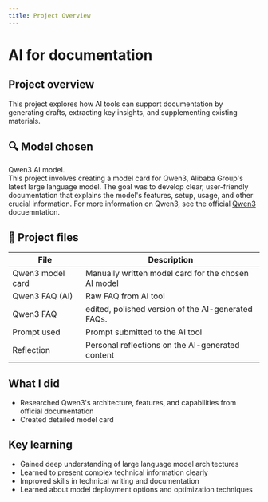 ```yaml
---
title: Project Overview
---
```

# AI for documentation

## Project overview
This project explores how AI tools can support documentation by generating drafts, extracting key insights, and supplementing existing materials.


## 🔍 Model chosen
Qwen3 AI model.   
This project involves creating a model card for Qwen3, Alibaba Group's latest large language model. The goal was to develop clear, user-friendly documentation that explains the model's features, setup, usage, and other crucial information. For more information on Qwen3, see the official [Qwen3](https://qwen.readthedocs.io/en/latest/) docuemntation.


## 📄 Project files

| File            | Description |
|-----------------|-------------|
| Qwen3 model card   | Manually written model card for the chosen AI model |
| Qwen3 FAQ (AI)   | Raw FAQ from AI tool         |
| Qwen3 FAQ   | edited, polished version of the AI-generated FAQs. |
| Prompt used     | Prompt submitted to the AI tool |
| Reflection  | Personal reflections on the AI-generated content |



## What I did
- Researched Qwen3's architecture, features, and capabilities from official documentation
- Created detailed model card 


## Key learning
- Gained deep understanding of large language model architectures
- Learned to present complex technical information clearly
- Improved skills in technical writing and documentation
- Learned about model deployment options and optimization techniques

